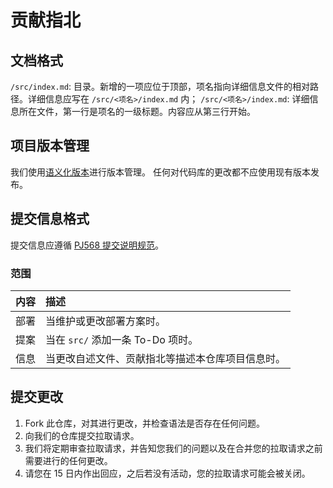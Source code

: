 # 贡献指北

## 文档格式

`/src/index.md`: 目录。新增的一项应位于顶部，项名指向详细信息文件的相对路径。详细信息应写在 `/src/<项名>/index.md` 内；
`/src/<项名>/index.md`: 详细信息所在文件，第一行是项名的一级标题。内容应从第三行开始。

## 项目版本管理

我们使用[语义化版本](https://semver.org/lang/zh-CN/)进行版本管理。
任何对代码库的更改都不应使用现有版本发布。

## 提交信息格式

提交信息应遵循 [PJ568 提交说明规范](https://github.com/PJ-568/git-commit-regulation)。

### 范围

|内容|描述|
|:-:|:--|
|部署|当维护或更改部署方案时。|
|提案|当在 `src/` 添加一条 To-Do 项时。|
|信息|当更改自述文件、贡献指北等描述本仓库项目信息时。|

## 提交更改

1. Fork 此仓库，对其进行更改，并检查语法是否存在任何问题。
2. 向我们的仓库提交拉取请求。
3. 我们将定期审查拉取请求，并告知您我们的问题以及在合并您的拉取请求之前需要进行的任何更改。
4. 请您在 15 日内作出回应，之后若没有活动，您的拉取请求可能会被关闭。
